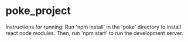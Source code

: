 # poke_project

Instructions for running: 
Run 'npm install' in the 'poke' directory to install react node modules. Then, run 'npm start' to run the development server. 
